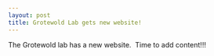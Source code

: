 ```yaml
---
layout: post
title: Grotewold Lab gets new website!
---
```


The Grotewold lab has a new website.  Time to add content!!!